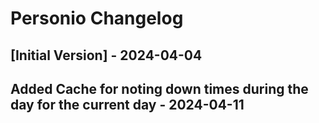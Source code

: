 # Personio Changelog

## [Initial Version] - 2024-04-04

## Added Cache for noting down times during the day for the current day - 2024-04-11